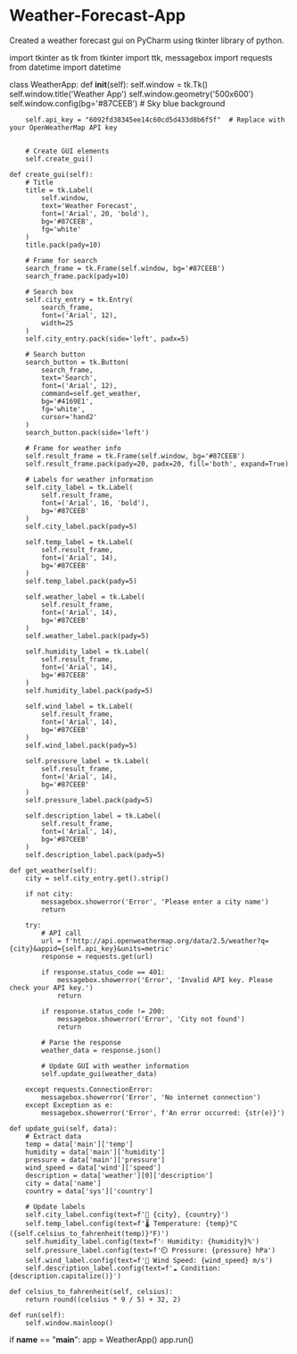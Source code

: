 # Weather-Forecast-App
Created a weather forecast gui on PyCharm using tkinter library of python.



import tkinter as tk
from tkinter import ttk, messagebox
import requests
from datetime import datetime


class WeatherApp:
    def __init__(self):
        self.window = tk.Tk()
        self.window.title('Weather App')
        self.window.geometry('500x600')
        self.window.config(bg='#87CEEB')  # Sky blue background

        
        self.api_key = "6092fd38345ee14c60cd5d433d8b6f5f"  # Replace with your OpenWeatherMap API key
        

        # Create GUI elements
        self.create_gui()

    def create_gui(self):
        # Title
        title = tk.Label(
            self.window,
            text='Weather Forecast',
            font=('Arial', 20, 'bold'),
            bg='#87CEEB',
            fg='white'
        )
        title.pack(pady=10)

        # Frame for search
        search_frame = tk.Frame(self.window, bg='#87CEEB')
        search_frame.pack(pady=10)

        # Search box
        self.city_entry = tk.Entry(
            search_frame,
            font=('Arial', 12),
            width=25
        )
        self.city_entry.pack(side='left', padx=5)

        # Search button
        search_button = tk.Button(
            search_frame,
            text='Search',
            font=('Arial', 12),
            command=self.get_weather,
            bg='#4169E1',
            fg='white',
            cursor='hand2'
        )
        search_button.pack(side='left')

        # Frame for weather info
        self.result_frame = tk.Frame(self.window, bg='#87CEEB')
        self.result_frame.pack(pady=20, padx=20, fill='both', expand=True)

        # Labels for weather information
        self.city_label = tk.Label(
            self.result_frame,
            font=('Arial', 16, 'bold'),
            bg='#87CEEB'
        )
        self.city_label.pack(pady=5)

        self.temp_label = tk.Label(
            self.result_frame,
            font=('Arial', 14),
            bg='#87CEEB'
        )
        self.temp_label.pack(pady=5)

        self.weather_label = tk.Label(
            self.result_frame,
            font=('Arial', 14),
            bg='#87CEEB'
        )
        self.weather_label.pack(pady=5)

        self.humidity_label = tk.Label(
            self.result_frame,
            font=('Arial', 14),
            bg='#87CEEB'
        )
        self.humidity_label.pack(pady=5)

        self.wind_label = tk.Label(
            self.result_frame,
            font=('Arial', 14),
            bg='#87CEEB'
        )
        self.wind_label.pack(pady=5)

        self.pressure_label = tk.Label(
            self.result_frame,
            font=('Arial', 14),
            bg='#87CEEB'
        )
        self.pressure_label.pack(pady=5)

        self.description_label = tk.Label(
            self.result_frame,
            font=('Arial', 14),
            bg='#87CEEB'
        )
        self.description_label.pack(pady=5)

    def get_weather(self):
        city = self.city_entry.get().strip()

        if not city:
            messagebox.showerror('Error', 'Please enter a city name')
            return

        try:
            # API call
            url = f'http://api.openweathermap.org/data/2.5/weather?q={city}&appid={self.api_key}&units=metric'
            response = requests.get(url)

            if response.status_code == 401:
                messagebox.showerror('Error', 'Invalid API key. Please check your API key.')
                return

            if response.status_code != 200:
                messagebox.showerror('Error', 'City not found')
                return

            # Parse the response
            weather_data = response.json()

            # Update GUI with weather information
            self.update_gui(weather_data)

        except requests.ConnectionError:
            messagebox.showerror('Error', 'No internet connection')
        except Exception as e:
            messagebox.showerror('Error', f'An error occurred: {str(e)}')

    def update_gui(self, data):
        # Extract data
        temp = data['main']['temp']
        humidity = data['main']['humidity']
        pressure = data['main']['pressure']
        wind_speed = data['wind']['speed']
        description = data['weather'][0]['description']
        city = data['name']
        country = data['sys']['country']

        # Update labels
        self.city_label.config(text=f'📍 {city}, {country}')
        self.temp_label.config(text=f'🌡️ Temperature: {temp}°C ({self.celsius_to_fahrenheit(temp)}°F)')
        self.humidity_label.config(text=f'💧 Humidity: {humidity}%')
        self.pressure_label.config(text=f'⏲️ Pressure: {pressure} hPa')
        self.wind_label.config(text=f'💨 Wind Speed: {wind_speed} m/s')
        self.description_label.config(text=f'☁️ Condition: {description.capitalize()}')

    def celsius_to_fahrenheit(self, celsius):
        return round((celsius * 9 / 5) + 32, 2)

    def run(self):
        self.window.mainloop()



if __name__ == "__main__":
    app = WeatherApp()
    app.run()
